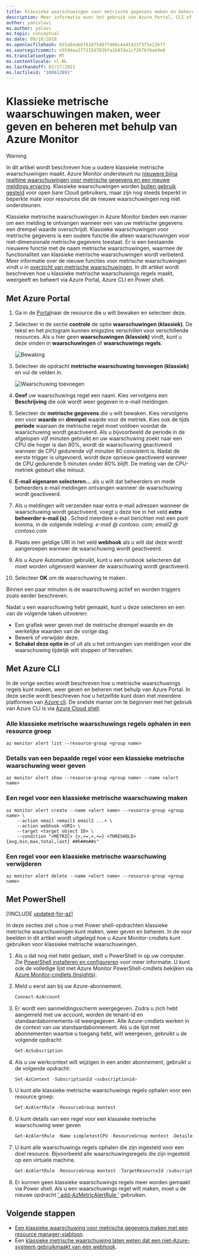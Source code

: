 ```yaml
---
title: Klassieke waarschuwingen voor metrische gegevens maken en beheren met behulp van Azure Monitor
description: Meer informatie over het gebruik van Azure Portal, CLI of Power shell voor het maken, weer geven en beheren van regels voor klassieke metrische gegevens.
author: yanivlavi
ms.author: yalavi
ms.topic: conceptual
ms.date: 09/18/2018
ms.openlocfilehash: 015a84ab6f81875407f460c4a45423f3f5e22b7f
ms.sourcegitcommit: e559daa1f7115d703bfa1b87da1cf267bf6ae9e8
ms.translationtype: MT
ms.contentlocale: nl-NL
ms.lasthandoff: 02/17/2021
ms.locfileid: "100612891"
---
```

# <a name="create-view-and-manage-classic-metric-alerts-using-azure-monitor"></a>Klassieke metrische waarschuwingen maken, weer geven en beheren met behulp van Azure Monitor

> [!WARNING]
> In dit artikel wordt beschreven hoe u oudere klassieke metrische waarschuwingen maakt. Azure Monitor ondersteunt nu [nieuwere bijna realtime waarschuwingen voor metrische gegevens en een nieuwe meldings ervaring](../platform/alerts-overview.md). Klassieke waarschuwingen worden [buiten gebruik gesteld](../platform/monitoring-classic-retirement.md) voor open bare Cloud gebruikers, maar zijn nog steeds beperkt in beperkte mate voor resources die de nieuwe waarschuwingen nog niet ondersteunen.
>

Klassieke metrische waarschuwingen in Azure Monitor bieden een manier om een melding te ontvangen wanneer een van uw metrische gegevens een drempel waarde overschrijdt. Klassieke waarschuwingen voor metrische gegevens is een oudere functie die alleen waarschuwingen voor niet-dimensionale metrische gegevens toestaat. Er is een bestaande nieuwere functie met de naam metrische waarschuwingen, waarmee de functionaliteit van klassieke metrische waarschuwingen wordt verbeterd. Meer informatie over de nieuwe functies voor metrische waarschuwingen vindt u in [overzicht van metrische waarschuwingen](../platform/alerts-metric-overview.md). In dit artikel wordt beschreven hoe u klassieke metrische waarschuwings regels maakt, weergeeft en beheert via Azure Portal, Azure CLI en Power shell.

## <a name="with-azure-portal"></a>Met Azure Portal

1. Ga in de [Portal](https://portal.azure.com/)naar de resource die u wilt bewaken en selecteer deze.

2. Selecteer in de sectie **controle** de optie **waarschuwingen (klassiek)**. De tekst en het pictogram kunnen enigszins verschillen voor verschillende resources. Als u hier geen **waarschuwingen (klassiek)** vindt, kunt u deze vinden in **waarschuwingen** of **waarschuwings regels**.

    ![Bewaking](media/alerts-classic-portal/AlertRulesButton.png)

3. Selecteer de opdracht **metrische waarschuwing toevoegen (klassiek)** en vul de velden in.

    ![Waarschuwing toevoegen](media/alerts-classic-portal/AddAlertOnlyParamsPage.png)

4. **Geef** uw waarschuwings regel een naam. Kies vervolgens een **Beschrijving** die ook wordt weer gegeven in e-mail meldingen.

5. Selecteer de **metrische gegevens** die u wilt bewaken. Kies vervolgens een voor **waarde** en **drempel** waarde voor de metriek. Kies ook de tijds **periode** waaraan de metrische regel moet voldoen voordat de waarschuwing wordt geactiveerd. Als u bijvoorbeeld de periode in de afgelopen vijf minuten gebruikt en uw waarschuwing zoekt naar een CPU die hoger is dan 80%, wordt de waarschuwing geactiveerd wanneer de CPU gedurende vijf minuten 80 consistent is. Nadat de eerste trigger is uitgevoerd, wordt deze opnieuw geactiveerd wanneer de CPU gedurende 5 minuten onder 80% blijft. De meting van de CPU-metriek gebeurt elke minuut.

6. **E-mail eigenaren selecteren...** als u wilt dat beheerders en mede beheerders e-mail meldingen ontvangen wanneer de waarschuwing wordt geactiveerd.

7. Als u meldingen wilt verzenden naar extra e-mail adressen wanneer de waarschuwing wordt geactiveerd, voegt u deze toe in het veld **extra beheerder e-mail (s)** . Scheid meerdere e-mail berichten met een punt komma, in de volgende indeling: *e-mail \@ contoso. com; email2 \@ contoso.com*

8. Plaats een geldige URI in het veld **webhook** als u wilt dat deze wordt aangeroepen wanneer de waarschuwing wordt geactiveerd.

9. Als u Azure Automation gebruikt, kunt u een runbook selecteren dat moet worden uitgevoerd wanneer de waarschuwing wordt geactiveerd.

10. Selecteer **OK** om de waarschuwing te maken.

Binnen een paar minuten is de waarschuwing actief en worden triggers zoals eerder beschreven.

Nadat u een waarschuwing hebt gemaakt, kunt u deze selecteren en een van de volgende taken uitvoeren:

* Een grafiek weer geven met de metrische drempel waarde en de werkelijke waarden van de vorige dag.
* Bewerk of verwijder deze.
* **Schakel deze optie** **in** of uit als u het ontvangen van meldingen voor die waarschuwing tijdelijk wilt stoppen of hervatten.

## <a name="with-azure-cli"></a>Met Azure CLI

In de vorige secties wordt beschreven hoe u metrische waarschuwings regels kunt maken, weer geven en beheren met behulp van Azure Portal. In deze sectie wordt beschreven hoe u hetzelfde kunt doen met meerdere platformen van [Azure cli](/cli/azure/get-started-with-azure-cli). De snelste manier om te beginnen met het gebruik van Azure CLI is via [Azure Cloud shell](../../cloud-shell/overview.md).

### <a name="get-all-classic-metric-alert-rules-in-a-resource-group"></a>Alle klassieke metrische waarschuwings regels ophalen in een resource groep

```azurecli
az monitor alert list --resource-group <group name>
```

### <a name="see-details-of-a-particular-classic-metric-alert-rule"></a>Details van een bepaalde regel voor een klassieke metrische waarschuwing weer geven

```azurecli
az monitor alert show --resource-group <group name> --name <alert name>
```

### <a name="create-a-classic-metric-alert-rule"></a>Een regel voor een klassieke metrische waarschuwing maken

```azurecli
az monitor alert create --name <alert name> --resource-group <group name> \
    --action email <email1 email2 ...> \
    --action webhook <URI> \
    --target <target object ID> \
    --condition "<METRIC> {>,>=,<,<=} <THRESHOLD> {avg,min,max,total,last} ##h##m##s"
```

### <a name="delete-a-classic-metric-alert-rule"></a>Een regel voor een klassieke metrische waarschuwing verwijderen

```azurecli
az monitor alert delete --name <alert name> --resource-group <group name>
```

## <a name="with-powershell"></a>Met PowerShell

[!INCLUDE [updated-for-az](../../../includes/updated-for-az.md)]

In deze secties ziet u hoe u met Power shell-opdrachten klassieke metrische waarschuwingen kunt maken, weer geven en beheren. In de voor beelden in dit artikel wordt uitgelegd hoe u Azure Monitor-cmdlets kunt gebruiken voor klassieke metrische waarschuwingen.

1. Als u dat nog niet hebt gedaan, stelt u PowerShell in op uw computer. Zie [PowerShell installeren en configureren](/powershell/azure/) voor meer informatie. U kunt ook de volledige lijst met Azure Monitor PowerShell-cmdlets bekijken via [Azure Monitor-cmdlets (Insights)](/powershell/module/az.applicationinsights).

2. Meld u eerst aan bij uw Azure-abonnement.

    ```powershell
    Connect-AzAccount
    ```

3. Er wordt een aanmeldingsscherm weergegeven. Zodra u zich hebt aangemeld met uw account, worden de tenant-id en standaardabonnements-id weergegeven. Alle Azure-cmdlets werken in de context van uw standaardabonnement. Als u de lijst met abonnementen waartoe u toegang hebt, wilt weergeven, gebruikt u de volgende opdracht:

    ```powershell
    Get-AzSubscription
    ```

4. Als u uw werkcontext wilt wijzigen in een ander abonnement, gebruikt u de volgende opdracht:

    ```powershell
    Set-AzContext -SubscriptionId <subscriptionid>
    ```

5. U kunt alle klassieke metrische waarschuwings regels ophalen voor een resource groep:

    ```powershell
    Get-AzAlertRule -ResourceGroup montest
    ```

6. U kunt details van een regel voor een klassieke metrische waarschuwing weer geven

    ```powershell
    Get-AzAlertRule -Name simpletestCPU -ResourceGroup montest -DetailedOutput
    ```

7. U kunt alle waarschuwings regels ophalen die zijn ingesteld voor een doel resource. Bijvoorbeeld alle waarschuwingsregels die zijn ingesteld op een virtuele machine.

    ```powershell
    Get-AzAlertRule -ResourceGroup montest -TargetResourceId /subscriptions/s1/resourceGroups/montest/providers/Microsoft.Compute/virtualMachines/testconfig
    ```

8. Er kunnen geen klassieke waarschuwings regels meer worden gemaakt via Power shell. Als u een waarschuwings regel wilt maken, moet u de nieuwe opdracht [' add-AzMetricAlertRule '](/powershell/module/az.monitor/add-azmetricalertrule) gebruiken.

## <a name="next-steps"></a>Volgende stappen

- [Een klassieke waarschuwing voor metrische gegevens maken met een resource manager-sjabloon](../platform/alerts-enable-template.md).
- Een [klassieke metrische waarschuwing laten weten dat een niet-Azure-systeem gebruikmaakt van een webhook](../platform/alerts-webhooks.md).

